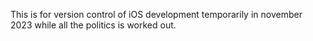 This is for version control of iOS development temporarily in november 2023 while all the politics is worked out. 
